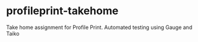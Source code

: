 # profileprint-takehome
 Take home assignment for Profile Print. Automated testing using Gauge and Taiko
